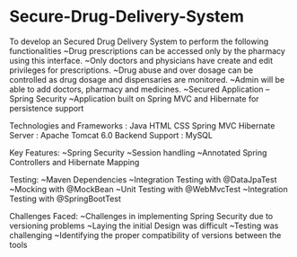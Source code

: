 # Secure-Drug-Delivery-System

To develop an Secured Drug Delivery System to perform the following functionalities
~Drug prescriptions can be accessed only by the pharmacy using this interface.
~Only doctors and physicians have create and edit privileges for prescriptions.
~Drug abuse and over dosage can be controlled as drug dosage and dispensaries are monitored.
~Admin will be able to add doctors, pharmacy and medicines.
~Secured Application – Spring Security
~Application built on Spring MVC and Hibernate for persistence support

Technologies and Frameworks :
Java
HTML
CSS
Spring MVC
Hibernate
Server : Apache Tomcat 6.0
Backend Support : MySQL

Key Features:
~Spring Security
~Session handling
~Annotated Spring Controllers and Hibernate Mapping

Testing:
~Maven Dependencies
~Integration Testing with @DataJpaTest
~Mocking with @MockBean
~Unit Testing with @WebMvcTest
~Integration Testing with @SpringBootTest

Challenges Faced:
~Challenges in implementing Spring Security due to versioning problems
~Laying the initial Design was difficult 
~Testing was challenging
~Identifying the proper compatibility of versions between the tools




